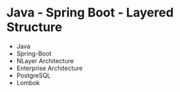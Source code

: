 # Java - Spring Boot - Layered Structure
- Java
- Spring-Boot
- NLayer Architecture
- Enterprise Architecture
- PostgreSQL
- Lombok